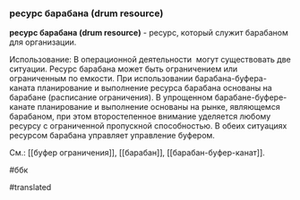 ### ресурс барабана (drum resource)

**ресурс барабана (drum resource)** - ресурс, который служит барабаном для организации.

Использование: В операционной деятельности  могут существовать две ситуации. Ресурс барабана может быть ограничением или ограниченным по емкости. При использовании барабана-буфера-каната планирование и выполнение ресурса барабана основаны на барабане (расписание ограничения). В упрощенном барабане-буфере-канате планирование и выполнение основаны на рынке, являющемся барабаном, при этом второстепенное внимание уделяется любому ресурсу с ограниченной пропускной способностью. В обеих ситуациях ресурсом барабана управляет управление буфером.

См.: [[буфер ограничения]], [[барабан]], [[барабан-буфер-канат]].

#ббк

#translated
